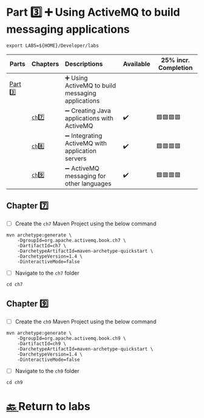 # Part :three: :heavy_plus_sign: Using ActiveMQ to build messaging applications

```
export LABS=${HOME}/Developer/labs
```

| Parts                | Chapters            | Descriptions                                                         | Available | 25% incr. Completion  |
|----------------------|---------------------|:---------------------------------------------------------------------|-----------|----------|
| [Part :three:](.)  |                       | :heavy_plus_sign: Using ActiveMQ to build messaging applications     |           |          |
|                      | [`ch`:seven: ](ch7) | :heavy_minus_sign: Creating Java applications with ActiveMQ          | :heavy_check_mark: | :green_square::green_square::green_square::red_square: |
|                      | [`ch`:eight: ](ch8) | :heavy_minus_sign: Integrating ActiveMQ with application servers     | :heavy_check_mark: |  :green_square::red_square::red_square::red_square: |
|                      | [`ch`:nine: ](ch9)  | :heavy_minus_sign: ActiveMQ messaging for other languages            | :heavy_check_mark: |  :green_square::red_square::red_square::red_square:        |

## Chapter :seven:

- [ ] Create the `ch7` Maven Project using the below command

```
mvn archetype:generate \
    -DgroupId=org.apache.activemq.book.ch7 \
    -DartifactId=ch7 \
    -DarchetypeArtifactId=maven-archetype-quickstart \
    -DarchetypeVersion=1.4 \
    -DinteractiveMode=false
```
- [ ] Navigate to the `ch7` folder

```
cd ch7
```

## Chapter :nine:

- [ ] Create the `ch9` Maven Project using the below command

```
mvn archetype:generate \
    -DgroupId=org.apache.activemq.book.ch9 \
    -DartifactId=ch9 \
    -DarchetypeArtifactId=maven-archetype-quickstart \
    -DarchetypeVersion=1.4 \
    -DinteractiveMode=false
```
- [ ] Navigate to the `ch9` folder

```
cd ch9
```


# [:back: ](../README.md) Return to labs
